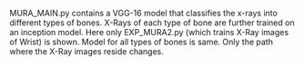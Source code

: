 MURA_MAIN.py contains a VGG-16 model that classifies the x-rays into different types of bones.
X-Rays of each type of bone are further trained on an inception model.
Here only EXP_MURA2.py (which trains X-Ray images of Wrist) is shown. Model for all types of bones is same. Only the path where the X-Ray images reside changes.
